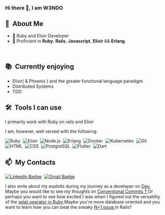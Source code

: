 ### Hi there 👋, I am W3NDO


<div>

  ## 🧭 &nbsp;About Me

  - 🔭 Ruby and Elixir Developer
  - 🌱  Proficient in **Ruby**, **Rails**, **Javascript**, **Elixir** && **Erlang**.


  <br>
  
</div>

<div>

  ## 📚 &nbsp;Currently enjoying

  - Elixir( & Phoenix ) and the greater functional language paradigm
  - Distributed Systems
  - TDD
  
</div>


<div>
  
  ## 🛠️ &nbsp;Tools I can use
  
  I primarily work with Ruby on rails and Elixir
  
  
  I am, however, well versed with the following.
  
  ![Ruby](https://img.shields.io/badge/-Ruby-033905?style=flat&logo=ruby)&nbsp;
  ![Elixir](https://img.shields.io/badge/-Elixir-033905?style=flat&logo=elixir)&nbsp;
  ![Node.js](https://img.shields.io/badge/-Node.js-033905?style=flat&logo=node.js)&nbsp;
  ![Erlang](https://img.shields.io/badge/-Erlang-033905?style=flat&logo=erlang)&nbsp;
  ![Docker](https://img.shields.io/badge/-Docker-033905?style=flat&logo=docker)&nbsp;
  ![Kubernetes](https://img.shields.io/badge/-Kubernetes-033905?style=flat&logo=kubernetes)&nbsp;
  ![Git](https://img.shields.io/badge/-Git-033905?style=flat&logo=git)&nbsp;
  ![HTML](https://img.shields.io/badge/-HTML-033905?style=flat&logo=HTML5)&nbsp;
  ![CSS](https://img.shields.io/badge/-CSS-033905?style=flat&logo=CSS3&logoColor=1572B6)&nbsp;
  ![PostgreSQL](https://img.shields.io/badge/-PostgreSQL-033905?style=flat&logo=postgresql)&nbsp;
  ![Flutter](https://img.shields.io/badge/-Flutter-033905?style=flat&logo=flutter)&nbsp;
  ![Dart](https://img.shields.io/badge/-Dart-033905?style=flat&logo=dart)&nbsp;
  
</div>


<div>

  ## 📫 &nbsp;My Contacts

  [![LinkedIn Badge](https://img.shields.io/badge/-LinkedIn-blue?style=flat-square&logo=Linkedin&logoColor=white&link=https://www.linkedin.com/in/patrick-wendo-bb0547171/)](https://www.linkedin.com/in/patrick-wendo-bb0547171/)&nbsp;
  [![Gmail Badge](https://img.shields.io/badge/-Gmail-red?style=flat-square&logo=Gmail&logoColor=white)](mailto:wendonyang+github@gmail.com)&nbsp;

</div>

<div>
 I also write about my exploits during my journey as a developer on <a href="https://dev.to/w3ndo" target="_blank"> Dev. </a> Maybe you would like to see my thoughts on <a href="https://dev.to/w3ndo/why-i-enjoy-conventional-commits-5d5d" target="blank"> Conventional Commits ? <a> Or perhaps you want to see how excited I was when I figured out the versatility of the <a href="https://dev.to/w3ndo/today-i-learned-about-the-splat-operator-in-ruby-376g" target="blank"> splat operator in Ruby </a> Maybe you're more database oriented and you want to learn how you can beat the sneaky <a href="https://dev.to/w3ndo/n1-and-general-query-optimization-k6o" target="blank"> N+1 issue </a> in Rails?
</div>
  
 
